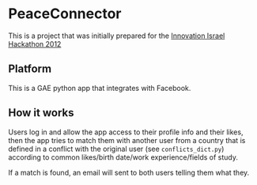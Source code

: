 PeaceConnector
==============

This is a project that was initially prepared for the [Innovation Israel Hackathon 2012][hackathon]

Platform
--------
This is a GAE python app that integrates with Facebook. 

How it works
------------
Users log in and allow the app access to their profile info and their likes, then the app tries to match them with another user from a country that is defined in a conflict with the original user (see `conflicts_dict.py`) according to common likes/birth date/work experience/fields of study.

If a match is found, an email will sent to both users telling them what they.


[hackathon]: http://www.innovationisrael.com/hackathon
